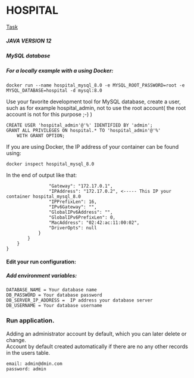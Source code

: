 # HOSPITAL

[Task](https://github.com/serothim/hospital/blob/master/TASK.md)


##### JAVA VERSION 12
##### MySQL database


#####  For a locally example with a using Docker:
	docker run --name hospital_mysql_8.0 -e MYSQL_ROOT_PASSWORD=root -e MYSQL_DATABASE=hospital -d mysql:8.0


Use your favorite development tool for MySQL database, create a user, such as for example hospital_admin,
not to use the root account( the root account is not for this purpose ;-) )


	CREATE USER 'hospital_admin'@'%' IDENTIFIED BY 'admin';
	GRANT ALL PRIVILEGES ON hospital.* TO 'hospital_admin'@'%'
		WITH GRANT OPTION;
	
If you are using Docker, the IP address of your container can be found using:

	docker inspect hospital_mysql_8.0
	
In the end of output like that:


	                "Gateway": "172.17.0.1",
                    "IPAddress": "172.17.0.2", <----- This IP your container hospital_mysql_8.0
                    "IPPrefixLen": 16,
                    "IPv6Gateway": "",
                    "GlobalIPv6Address": "",
                    "GlobalIPv6PrefixLen": 0,
                    "MacAddress": "02:42:ac:11:00:02",
                    "DriverOpts": null
                }
            }
        }
    }


#### Edit your run configuration:
##### Add environment variables:
	DATABASE_NAME = Your database name
	DB_PASSWORD = Your database password
	DB_SERVER_IP_ADDRESS =  IP address your database server
	DB_USERNAME = Your database username
    

### Run application.
    
 Adding an administrator account by default,
 which you can later delete or change.  
 Account by default created automatically if there 
 are no any other records in the users table.  

    email: admin@dmin.com
    password: admin
    
